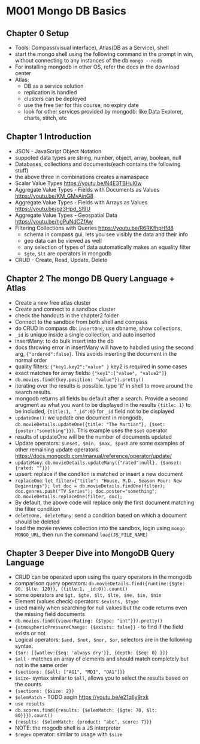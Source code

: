 # M001 Mongo DB Basics

## Chapter 0 Setup

- Tools: Compass(visual interface), Atlas(DB as a Service), shell
- start the mongo shell using the following command in the prompt in win, without connecting to any instances of the db
  `mongo --nodb`
- For installing mongodb in other OS, refer the docs in the download center
- Atlas:
  - DB as a service solution
  - replication is handled
  - clusters can be deployed
  - use the free tier for this course, no expiry date
  - look for other services provided by mongodb: like Data Explorer, charts, stitch, etc

## Chapter 1 Introduction

- JSON - JavaScript Object Notation
- suppoted data types are string, number, object, array, boolean, null
- Databases, collections and documents(each contains the following stuff)
- the above three in combinations creates a namaspace
- Scalar Value Types <https://youtu.be/N4E3TBHul0w>
- Aggregate Value Types - Fields with Documents as Values <https://youtu.be/KM_GMvAinG8>
- Aggregate Value Types - Fields with Arrays as Values <https://youtu.be/gz3Hpd_Sl9U>
- Aggregate Value Types - Geospatial Data <https://youtu.be/hgPuNdCZfAw>
- Filtering Collections with Queries <https://youtu.be/R6RKfhpHfd8>
  - schema in compass gui, lets you see visibly the data and their info
  - geo data can be viewed as well
  - any selection of types of data automatically makes an equality filter
  - `$gte`, `$lt` are operators in mongodb
- CRUD - Create, Read, Update, Delete

## Chapter 2 The mongo DB Query Language + Atlas

- Create a new free atlas cluster
- Create and connect to a sandbox cluster
- check the handouts in the chapter2 folder
- Connect to the sandbox from both shell and compass
- do CRUD in compass db: `insertOne`, use dbname, show collections,
- `_id` is unique inside a single collection, and auto inserted
- insertMany: to do bulk insert into the db
- docs throwing error in insertMany will have to habdled using the second arg, `{"ordered":false}`. This avoids inserting the document in the normal order
- quality filters: `{"key1.key2":"value" }` key2 is required in some cases
- exact matches for array fields: `{"key1":["value", "value2"]}`
- `db.movies.find({key.position: "value"}).pretty()`
- iterating over the results is possible. type 'it' in shell to move around the search results.
- mongodb returns all fields bu default after a search. Provide a second arugment as what you want to be displayed in the results `{title: 1}` to be included, `{title:1, "_id":0}` for `_id` field not to be displayed
- `updateOne()`: we update one document in mongodb, `db.movieDetails.updateOne({title: "The Martian"}, {$set:{poster:"something"}})`. This example uses the `$set` operator
- results of updateOne will be the number of documents updated
- Update operators: `$unset, $min, $max, $push` are some examples of other remaining update operators. <https://docs.mongodb.com/manual/reference/operator/update/>
- `updateMany`: `db.movieDetails.updateMany({"rated":null}, {$unset:{rated: ""}})`
- upsert: replace if the conditon is matched or insert a new document
- `replaceOne`: `let filter={"title": "House, M.D., Season Four: New Beginnings"}; let doc = db.movieDetails.findOne(filter); doc.genres.push("TV Series"); doc.poster="something"; db.movieDetails.replaceOne(filter, doc);`
- By default, the above code will replace only the first document matching the filter condition
- `deleteOne, deleteMany`: send a condition based on which a document should be deleted
- load the movie reviews collection into the sandbox, login using `mongo MONGO_URL`, then run the command `load(JS_FILE_NAME)`

## Chapter 3 Deeper Dive into MongoDB Query Language

- CRUD can be operated upon using the query operators in the mongodb
- comparison query operators: `db.movieDetails.find({runtime:{$gte: 90, $lte: 120}}, {title:1, _id:0}).count()`
- some operators are `$gt, $gte, $lt, $lte, $ne, $in, $nin`
- Element (values check) operators: `$exists, $type`
- used mainly when searching for null values but the code returns even the missing field documents
- `db.movies.find({viewerRating: {$type: "int"}}).pretty()`
- `{atmosphericPressureChange: {$exists: false}}` - to find if the field exists or not
- Logical operators; `$and, $not, $nor, $or`, selectors are in the following syntax.
- `{$or: [{watlev:{$eq: 'always dry'}}, {depth: {$eq: 0} }]}`
- `$all` - matches an array of elements and should match completely but not in the same order
- `{sections: {$all: ["AG1", "MD1", "OA1"]}}`
- `$size`- syntax similar to `$all`, allows you to select the results based on the counts
- `{sections: {$size: 2}}`
- `$elemMatch` - TODO aagin <https://youtu.be/e21qIIy9rxk>
- `use results`
- `db.scores.find({results: {$elemMatch: {$gte: 70, $lt: 80}}}).count()`
- `{results: {$elemMatch: {product: "abc", score: 7}}}`
- NOTE: the mogodb shell is a JS interpreter
- `$regex` operator: similar to usage with `$size`
